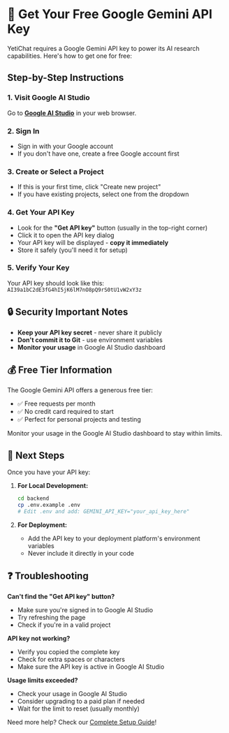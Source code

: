 # 🔑 Get Your Free Google Gemini API Key

YetiChat requires a Google Gemini API key to power its AI research capabilities. Here's how to get one for free:

## Step-by-Step Instructions

### 1. Visit Google AI Studio
Go to **[Google AI Studio](https://aistudio.google.com/)** in your web browser.

### 2. Sign In
- Sign in with your Google account
- If you don't have one, create a free Google account first

### 3. Create or Select a Project
- If this is your first time, click "Create new project"
- If you have existing projects, select one from the dropdown

### 4. Get Your API Key
- Look for the **"Get API key"** button (usually in the top-right corner)
- Click it to open the API key dialog
- Your API key will be displayed - **copy it immediately**
- Store it safely (you'll need it for setup)

### 5. Verify Your Key
Your API key should look like this: `AI39a1bC2dE3fG4hI5jK6lM7nO8pQ9rS0tU1vW2xY3z`

## 🔒 Security Important Notes

- **Keep your API key secret** - never share it publicly
- **Don't commit it to Git** - use environment variables
- **Monitor your usage** in Google AI Studio dashboard

## 💰 Free Tier Information

The Google Gemini API offers a generous free tier:
- ✅ Free requests per month
- ✅ No credit card required to start
- ✅ Perfect for personal projects and testing

Monitor your usage in the Google AI Studio dashboard to stay within limits.

## 🚀 Next Steps

Once you have your API key:

1. **For Local Development:**
   ```bash
   cd backend
   cp .env.example .env
   # Edit .env and add: GEMINI_API_KEY="your_api_key_here"
   ```

2. **For Deployment:**
   - Add the API key to your deployment platform's environment variables
   - Never include it directly in your code

## ❓ Troubleshooting

**Can't find the "Get API key" button?**
- Make sure you're signed in to Google AI Studio
- Try refreshing the page
- Check if you're in a valid project

**API key not working?**
- Verify you copied the complete key
- Check for extra spaces or characters
- Make sure the API key is active in Google AI Studio

**Usage limits exceeded?**
- Check your usage in Google AI Studio
- Consider upgrading to a paid plan if needed
- Wait for the limit to reset (usually monthly)

Need more help? Check our [Complete Setup Guide](./docs/yetichat-setup-guide.md)!
